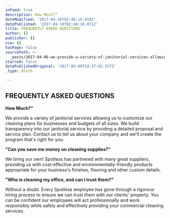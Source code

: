 ```yaml
---
inFeed: true
description: How Much?”
dateModified: '2017-04-10T02:48:15.918Z'
datePublished: '2017-04-10T02:48:16.071Z'
title: FREQUENTLY ASKED QUESTIONS
author: []
publisher: {}
via: {}
hasPage: false
sourcePath: >-
  _posts/2017-04-06-we-provide-a-variety-of-janitorial-services-allowing-us-to-c.md
starred: false
datePublishedOriginal: '2017-04-09T19:37:01.557Z'
_type: Blurb

---
```

## FREQUENTLY ASKED QUESTIONS

**How Much?"**

We provide a variety of janitorial services allowing us to customize our cleaning plans for businesses and budgets of all sizes. We build transparency into our janitorial service by providing a detailed proposal and service plan. Contact us to tell us about your company and we'll create the program that's right for you.

**"Can you save me money on cleaning supplies?"**

We bring our own! Spotless has partnered with many great suppliers, providing us with cost-effective and environmentally-friendly products appropriate for your business's finishes, flooring and other custom details.

**"Who is cleaning my office, and can I trust them?"**

Without a doubt. Every Spotless employee has gone through a rigorous hiring process to ensure we can trust them with our clients' property. You can be confident our employees will act professionally and work responsibly while safely and effectively providing your commercial cleaning services.